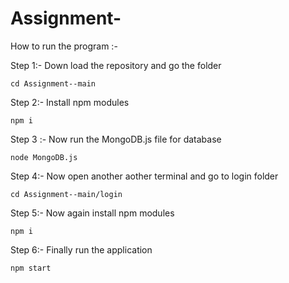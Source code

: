 # Assignment-

How to run the program :-

Step 1:- Down load the repository and go the folder 
```
cd Assignment--main
```
 
Step 2:-   Install npm modules

```
npm i 
```

Step 3 :-  Now run the MongoDB.js file for database
```
node MongoDB.js
```

Step 4:- Now open another aother terminal and go to login folder

```
cd Assignment--main/login
```

Step 5:- Now again install npm modules 
```
npm i 
```

Step 6:- Finally run the application

```
npm start
```






